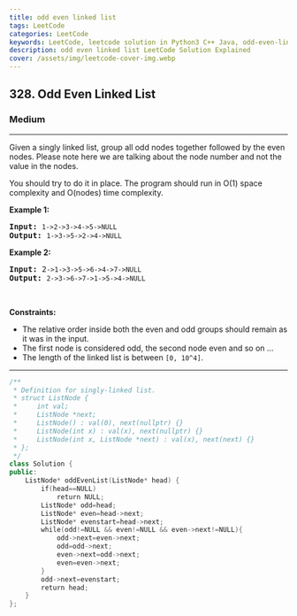 ```yaml
---
title: odd even linked list
tags: LeetCode
categories: LeetCode
keywords: LeetCode, leetcode solution in Python3 C++ Java, odd-even-linked-list solution
description: odd even linked list LeetCode Solution Explained
cover: /assets/img/leetcode-cover-img.webp
---
```





<h2>328. Odd Even Linked List</h2><h3>Medium</h3><hr><div><p>Given a singly linked list, group all odd nodes together followed by the even nodes. Please note here we are talking about the node number and not the value in the nodes.</p>

<p>You should try to do it in place. The program should run in O(1) space complexity and O(nodes) time complexity.</p>

<p><b>Example 1:</b></p>

<pre><strong>Input: </strong><code>1-&gt;2-&gt;3-&gt;4-&gt;5-&gt;NULL</code>
<strong>Output: </strong><code>1-&gt;3-&gt;5-&gt;2-&gt;4-&gt;NULL</code>
</pre>

<p><b>Example 2:</b></p>

<pre><strong>Input: </strong>2<code>-&gt;1-&gt;3-&gt;5-&gt;6-&gt;4-&gt;7-&gt;NULL</code>
<strong>Output: </strong><code>2-&gt;3-&gt;6-&gt;7-&gt;1-&gt;5-&gt;4-&gt;NULL</code>
</pre>

<p>&nbsp;</p>
<p><strong>Constraints:</strong></p>

<ul>
	<li>The relative order inside both the even and odd groups should remain as it was in the input.</li>
	<li>The first node is considered odd, the second node even and so on ...</li>
	<li>The length of the linked list is between <code>[0, 10^4]</code>.</li>
</ul>
</div>

---




```cpp
/**
 * Definition for singly-linked list.
 * struct ListNode {
 *     int val;
 *     ListNode *next;
 *     ListNode() : val(0), next(nullptr) {}
 *     ListNode(int x) : val(x), next(nullptr) {}
 *     ListNode(int x, ListNode *next) : val(x), next(next) {}
 * };
 */
class Solution {
public:
    ListNode* oddEvenList(ListNode* head) {
        if(head==NULL)
            return NULL;
        ListNode* odd=head;
        ListNode* even=head->next;
        ListNode* evenstart=head->next;
        while(odd!=NULL && even!=NULL && even->next!=NULL){
            odd->next=even->next;
            odd=odd->next;
            even->next=odd->next;
            even=even->next;
        }
        odd->next=evenstart;
        return head;
    }
};

```
